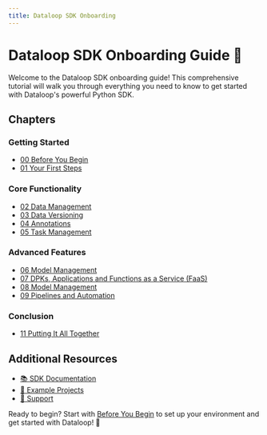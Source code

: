 ```yaml
---
title: Dataloop SDK Onboarding
---
```


# Dataloop SDK Onboarding Guide 🚀

Welcome to the Dataloop SDK onboarding guide! This comprehensive tutorial will walk you through everything you need to know to get started with Dataloop's powerful Python SDK.

## Chapters

### Getting Started
- [00 Before You Begin](01_before_you_begin.md)
- [01 Your First Steps](02_first_steps.md)

### Core Functionality
- [02 Data Management](03_data_management.md)
- [03 Data Versioning](04_data_versioning.md)
- [04 Annotations](05_annotations.md)
- [05 Task Management](06_task_management.md)

### Advanced Features
- [06 Model Management](07_metadata_and_filtering.md)
- [07 DPKs, Applications and Functions as a Service (FaaS)](08_apps_and_faas.md)
- [08 Model Management](09_model_management.md)
- [09 Pipelines and Automation](10_pipelines_and_automation.md)

### Conclusion
- [11 Putting It All Together](11_putting_it_all_together.md)

## Additional Resources

- [📚 SDK Documentation](https://sdk-docs.dataloop.ai/en/latest/)
- [🌟 Example Projects](https://github.com/dataloop-ai-apps)
- [📧 Support](mailto:support@dataloop.ai)

Ready to begin? Start with [Before You Begin](01_before_you_begin.md) to set up your environment and get started with Dataloop! 🚀
